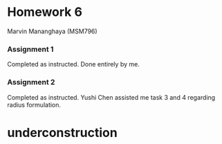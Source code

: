# Homework 6
Marvin Mananghaya (MSM796)

### Assignment 1
Completed as instructed. Done entirely by me.

### Assignment 2
Completed as instructed. Yushi Chen assisted me task 3 and 4 regarding radius formulation.
# underconstruction
